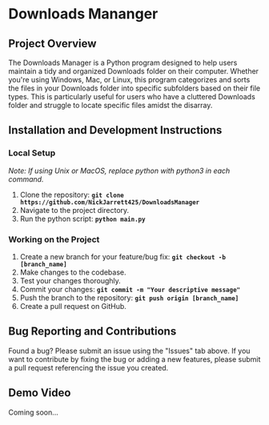 # Downloads Mananger

## Project Overview
The Downloads Manager is a Python program designed to help users maintain a tidy and organized Downloads folder on their computer. Whether you're using Windows, Mac, or Linux, this program categorizes and sorts the files in your Downloads folder into specific subfolders based on their file types. This is particularly useful for users who have a cluttered Downloads folder and struggle to locate specific files amidst the disarray.


## Installation and Development Instructions
### Local Setup
_Note: If using Unix or MacOS, replace python with python3 in each command._
1. Clone the repository: **`git clone https://github.com/NickJarrett425/DownloadsManager`**
2. Navigate to the project directory.
3. Run the python script: **`python main.py`**

### Working on the Project
1. Create a new branch for your feature/bug fix: **`git checkout -b [branch_name]`**
2. Make changes to the codebase.
3. Test your changes thoroughly.
4. Commit your changes: **`git commit -m "Your descriptive message"`**
5. Push the branch to the repository: **`git push origin [branch_name]`**
6. Create a pull request on GitHub.

## Bug Reporting and Contributions
Found a bug? Please submit an issue using the "Issues" tab above. If you want to contribute by fixing the bug or adding a new features, please submit a pull request referencing the issue you created.

## Demo Video
Coming soon...
